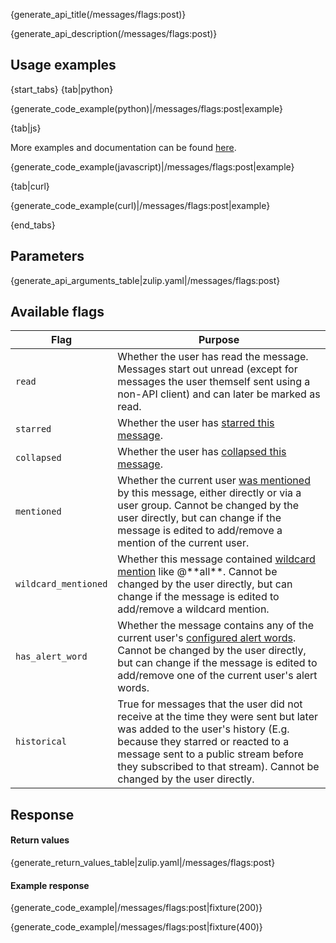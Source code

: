 {generate_api_title(/messages/flags:post)}

{generate_api_description(/messages/flags:post)}

## Usage examples

{start_tabs}
{tab|python}

{generate_code_example(python)|/messages/flags:post|example}

{tab|js}

More examples and documentation can be found [here](https://github.com/zulip/zulip-js).

{generate_code_example(javascript)|/messages/flags:post|example}

{tab|curl}

{generate_code_example(curl)|/messages/flags:post|example}

{end_tabs}

## Parameters

{generate_api_arguments_table|zulip.yaml|/messages/flags:post}

## Available flags
<div>
    <table>
        <thead>
            <tr>
                <th style="width:30%">Flag</th>
                <th style="width:70%">Purpose</th>
            </tr>
        </thead>
        <tbody>
            <tr>
                <td><code>read</code></td>
                <td>
                    Whether the user has read the message.  Messages
                    start out unread (except for messages the user
                    themself sent using a non-API client) and can
                    later be marked as read.
                </td>
            </tr>
            <tr>
                <td><code>starred</code></td>
                <td>Whether the user has <a href="/help/star-a-message">starred this message</a>.</td>
            </tr>
            <tr>
                <td><code>collapsed</code></td>
                <td>Whether the user has <a href="/help/collapse-a-message">collapsed this message</a>.</td>
            </tr>
            <tr>
                <td><code>mentioned</code></td>
                <td>
                    Whether the current user
                    <a href="/help/mention-a-user-or-group">was mentioned</a>
                    by this message, either directly or via a user
                    group. Cannot be changed by the user directly, but
                    can change if the message is edited to add/remove
                    a mention of the current user.
                </td>
            </tr>
            <tr>
                <td><code>wildcard_mentioned</code></td>
                <td>
                    Whether this message contained
                    <a href="/help/mention-a-user-or-group#mention-everyone-on-a-stream">wildcard mention</a>
                    like @**all**. Cannot be changed by the user directly, but
                    can change if the message is edited to add/remove
                    a wildcard mention.
                </td>
            </tr>
            <tr>
                <td><code>has_alert_word</code></td>
                <td>
                    Whether the message contains any of the current user's
                    <a href="/help/add-an-alert-word">configured alert words</a>.
                    Cannot be changed by the user directly, but
                    can change if the message is edited to add/remove
                    one of the current user's alert words.
                </td>
            </tr>
            <tr>
                <td><code>historical</code></td>
                <td>
                    True for messages that the user did not receive
                    at the time they were sent but later was added to
                    the user's history (E.g. because they starred or
                    reacted to a message sent to a public stream
                    before they subscribed to that stream). Cannot be
                    changed by the user directly.
                </td>
            </tr>
        </tbody>
    </table>
</div>

## Response

#### Return values

{generate_return_values_table|zulip.yaml|/messages/flags:post}

#### Example response

{generate_code_example|/messages/flags:post|fixture(200)}

{generate_code_example|/messages/flags:post|fixture(400)}
